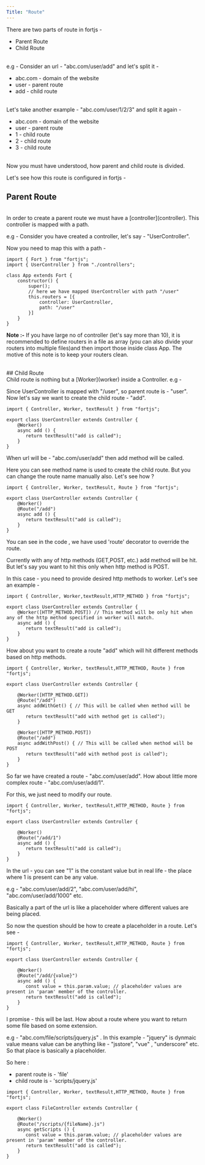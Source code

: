 ```yaml
---
Title: "Route"
---
```


There are two parts of route in fortjs - 

* Parent Route
* Child Route

<br>
e.g - Consider an url - "abc.com/user/add" and let's split it - 

* abc.com - domain of the website 
* user - parent route
* add - child route

<br>
Let's take another example - "abc.com/user/1/2/3" and split it again - 

* abc.com - domain of the website
* user - parent route
* 1 - child route
* 2 - child route
* 3 - child route 

<br>
Now you must have understood, how parent and child route is divided.

Let's see how this route is configured in fortjs - 

## Parent Route 

<br>
In order to create a parent route we must have a [controller](controller). This controller is mapped with a path.

e.g - Consider you have created a controller, let's say - "UserController".

Now you need to map this with a path - 

```
import { Fort } from "fortjs";
import { UserController } from "./controllers";

class App extends Fort {
    constructor() {
        super();
        // here we have mapped UserController with path "/user"
        this.routers = [{
            controller: UserController,
            path: "/user"
        }]
    }
}
```

**Note :-** If you have large no of controller (let's say more than 10), it is recommended to define routers in a file as array (you can also divide your routers into multiple files)and then import those inside class App. The motive of this note is to keep your routers clean.

<br>
## Child Route

<br>
Child route is nothing but a [Worker](worker) inside a Controller.
e.g - 

Since UserController is mapped with "/user", so parent route is - "user". Now let's say we want to create the child route - "add".

```
import { Controller, Worker, textResult } from "fortjs";

export class UserController extends Controller {
    @Worker()
    async add () {
       return textResult("add is called");
    }
}
```

When url will be - "abc.com/user/add" then add method will be called.

Here you can see method name is used to create the child route. But you can change the route name manually also. Let's see how ?

```
import { Controller, Worker, textResult, Route } from "fortjs";

export class UserController extends Controller {
    @Worker()
    @Route("/add")
    async add () {
       return textResult("add is called");
    }
}
```

You can see in the code , we have used 'route' decorator to override the route.

Currently with any of http methods (GET,POST, etc.) add method will be hit. But let's say you want to hit this only when http method is POST.

In this case - you need to provide desired http methods to worker. Let's see an example - 

```
import { Controller, Worker,textResult,HTTP_METHOD } from "fortjs";

export class UserController extends Controller {
    @Worker([HTTP_METHOD.POST]) // This method will be only hit when any of the http method specified in worker will match.
    async add () {
       return textResult("add is called");
    }
}
```

How about you want to create a route "add" which will hit different methods based on http methods.

```
import { Controller, Worker, textResult,HTTP_METHOD, Route } from "fortjs";

export class UserController extends Controller {
    
    @Worker([HTTP_METHOD.GET])
    @Route("/add")
    async addWithGet() { // This will be called when method will be GET
       return textResult("add with method get is called");
    }

    @Worker([HTTP_METHOD.POST])
    @Route("/add")
    async addWithPost() { // This will be called when method will be POST
       return textResult("add with method post is called");
    }
}
```

So far we have created a route - "abc.com/user/add". How about little more complex route - "abc.com/user/add/1". 

For this, we just need to modify our route.

```
import { Controller, Worker, textResult,HTTP_METHOD, Route } from "fortjs";

export class UserController extends Controller {
    
    @Worker()
    @Route("/add/1")
    async add () {
       return textResult("add is called");
    }
}
```

In the url - you can see "1" is the constant value but in real life - the place where 1 is present can be any value. 

e.g - "abc.com/user/add/2", "abc.com/user/add/hi", "abc.com/user/add/1000" etc.

Basically a part of the url is like a placeholder where different values are being placed.

So now the question should be how to create a placeholder in a route. Let's see - 

```
import { Controller, Worker, textResult,HTTP_METHOD, Route } from "fortjs";

export class UserController extends Controller {
    
    @Worker()
    @Route("/add/{value}")
    async add () {
       const value = this.param.value; // placeholder values are present in 'param' member of the controller.
       return textResult("add is called");
    }
}
```

I promise - this will be last. How about a route where you want to return some file based on some extension. 

e.g - "abc.com/file/scripts/jquery.js" . In this example - "jquery" is dynmaic value means value can be anything like - "jsstore", "vue" , "underscore" etc. So that place is basically a placeholder.

So here :

* parent route is - 'file'
* child route is - 'scripts/jquery.js'

```
import { Controller, Worker, textResult,HTTP_METHOD, Route } from "fortjs";

export class FileController extends Controller {
    
    @Worker()
    @Route("/scripts/{fileName}.js")
    async getScripts () {
       const value = this.param.value; // placeholder values are present in 'param' member of the controller.
       return textResult("add is called");
    }
}
```